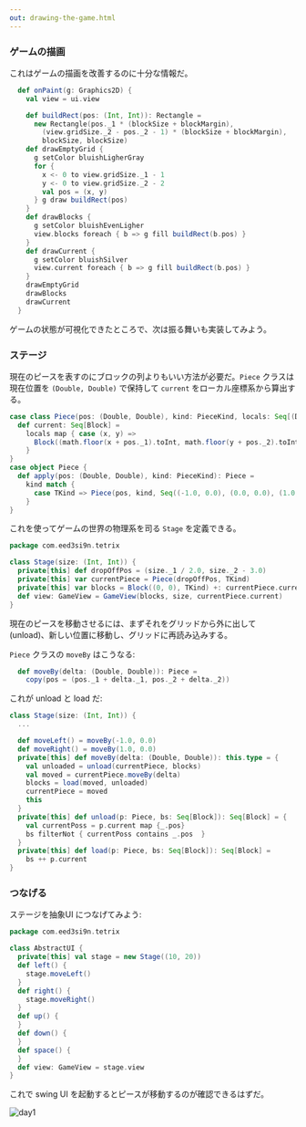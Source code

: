```yaml
---
out: drawing-the-game.html
---
```


### ゲームの描画

これはゲームの描画を改善するのに十分な情報だ。

```scala
  def onPaint(g: Graphics2D) {
    val view = ui.view

    def buildRect(pos: (Int, Int)): Rectangle =
      new Rectangle(pos._1 * (blockSize + blockMargin),
        (view.gridSize._2 - pos._2 - 1) * (blockSize + blockMargin),
        blockSize, blockSize)
    def drawEmptyGrid {
      g setColor bluishLigherGray
      for {
        x <- 0 to view.gridSize._1 - 1
        y <- 0 to view.gridSize._2 - 2
        val pos = (x, y)
      } g draw buildRect(pos)      
    }
    def drawBlocks {
      g setColor bluishEvenLigher
      view.blocks foreach { b => g fill buildRect(b.pos) }
    }
    def drawCurrent {
      g setColor bluishSilver
      view.current foreach { b => g fill buildRect(b.pos) }
    }
    drawEmptyGrid
    drawBlocks
    drawCurrent
  }
```

ゲームの状態が可視化できたところで、次は振る舞いも実装してみよう。

### ステージ

現在のピースを表すのにブロックの列よりもいい方法が必要だ。`Piece` クラスは現在位置を `(Double, Double)` で保持して `current` をローカル座標系から算出する。

```scala
case class Piece(pos: (Double, Double), kind: PieceKind, locals: Seq[(Double, Double)]) {
  def current: Seq[Block] =
    locals map { case (x, y) => 
      Block((math.floor(x + pos._1).toInt, math.floor(y + pos._2).toInt), kind)
    }
}
case object Piece {
  def apply(pos: (Double, Double), kind: PieceKind): Piece =
    kind match {
      case TKind => Piece(pos, kind, Seq((-1.0, 0.0), (0.0, 0.0), (1.0, 0.0), (0.0, 1.0)))
    }
}
```

これを使ってゲームの世界の物理系を司る `Stage` を定義できる。

```scala
package com.eed3si9n.tetrix

class Stage(size: (Int, Int)) {
  private[this] def dropOffPos = (size._1 / 2.0, size._2 - 3.0)
  private[this] var currentPiece = Piece(dropOffPos, TKind)
  private[this] var blocks = Block((0, 0), TKind) +: currentPiece.current
  def view: GameView = GameView(blocks, size, currentPiece.current)
}
```

現在のピースを移動させるには、まずそれをグリッドから外に出して (unload)、新しい位置に移動し、グリッドに再読み込みする。

`Piece` クラスの `moveBy` はこうなる:

```scala
  def moveBy(delta: (Double, Double)): Piece =
    copy(pos = (pos._1 + delta._1, pos._2 + delta._2))
```

これが unload と load だ:

```scala
class Stage(size: (Int, Int)) {
  ...

  def moveLeft() = moveBy(-1.0, 0.0)
  def moveRight() = moveBy(1.0, 0.0)
  private[this] def moveBy(delta: (Double, Double)): this.type = {
    val unloaded = unload(currentPiece, blocks)
    val moved = currentPiece.moveBy(delta)
    blocks = load(moved, unloaded)
    currentPiece = moved
    this
  }
  private[this] def unload(p: Piece, bs: Seq[Block]): Seq[Block] = {
    val currentPoss = p.current map {_.pos}
    bs filterNot { currentPoss contains _.pos  }
  }
  private[this] def load(p: Piece, bs: Seq[Block]): Seq[Block] =
    bs ++ p.current
}
```

### つなげる

ステージを抽象UI につなげてみよう:

```scala
package com.eed3si9n.tetrix

class AbstractUI {
  private[this] val stage = new Stage((10, 20))
  def left() {
    stage.moveLeft()
  }
  def right() {
    stage.moveRight()
  }
  def up() {
  }
  def down() {
  }
  def space() {
  }
  def view: GameView = stage.view
}
```

これで swing UI を起動するとピースが移動するのが確認できるはずだ。

![day1](../files/tetrix-in-scala-day1.png)
